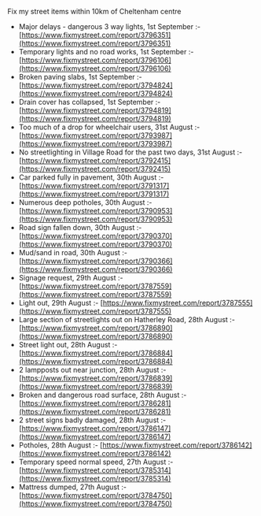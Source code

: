 Fix my street items within 10km of Cheltenham centre

<!-- fix_marker starts -->

- Major delays - dangerous 3 way lights, 1st September :- [https://www.fixmystreet.com/report/3796351](https://www.fixmystreet.com/report/3796351)
- Temporary lights and no road works, 1st September :- [https://www.fixmystreet.com/report/3796106](https://www.fixmystreet.com/report/3796106)
- Broken paving slabs, 1st September :- [https://www.fixmystreet.com/report/3794824](https://www.fixmystreet.com/report/3794824)
- Drain cover has collapsed, 1st September :- [https://www.fixmystreet.com/report/3794819](https://www.fixmystreet.com/report/3794819)
- Too much of a drop for wheelchair users, 31st August :- [https://www.fixmystreet.com/report/3793987](https://www.fixmystreet.com/report/3793987)
- No streetlighting in Village Road for the past two days, 31st August :- [https://www.fixmystreet.com/report/3792415](https://www.fixmystreet.com/report/3792415)
- Car parked fully in pavement, 30th August :- [https://www.fixmystreet.com/report/3791317](https://www.fixmystreet.com/report/3791317)
- Numerous deep potholes, 30th August :- [https://www.fixmystreet.com/report/3790953](https://www.fixmystreet.com/report/3790953)
- Road sign fallen down, 30th August :- [https://www.fixmystreet.com/report/3790370](https://www.fixmystreet.com/report/3790370)
- Mud/sand in road, 30th August :- [https://www.fixmystreet.com/report/3790366](https://www.fixmystreet.com/report/3790366)
- Signage request, 29th August :- [https://www.fixmystreet.com/report/3787559](https://www.fixmystreet.com/report/3787559)
- Light out, 29th August :- [https://www.fixmystreet.com/report/3787555](https://www.fixmystreet.com/report/3787555)
- Large section of streetlights out on Hatherley Road, 28th August :- [https://www.fixmystreet.com/report/3786890](https://www.fixmystreet.com/report/3786890)
- Street light out, 28th August :- [https://www.fixmystreet.com/report/3786884](https://www.fixmystreet.com/report/3786884)
- 2 lampposts out near junction, 28th August :- [https://www.fixmystreet.com/report/3786839](https://www.fixmystreet.com/report/3786839)
- Broken and dangerous road surface, 28th August :- [https://www.fixmystreet.com/report/3786281](https://www.fixmystreet.com/report/3786281)
- 2 street signs badly damaged, 28th August :- [https://www.fixmystreet.com/report/3786147](https://www.fixmystreet.com/report/3786147)
- Potholes, 28th August :- [https://www.fixmystreet.com/report/3786142](https://www.fixmystreet.com/report/3786142)
- Temporary speed normal speed, 27th August :- [https://www.fixmystreet.com/report/3785314](https://www.fixmystreet.com/report/3785314)
- Mattress dumped, 27th August :- [https://www.fixmystreet.com/report/3784750](https://www.fixmystreet.com/report/3784750)

<!-- fix_marker ends -->